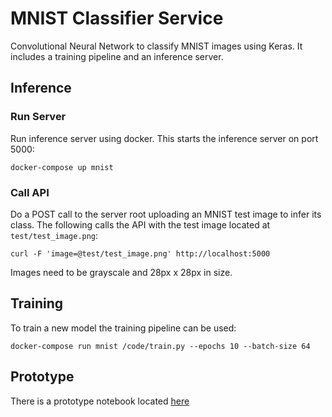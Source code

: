 # MNIST Classifier Service
Convolutional Neural Network to classify MNIST images using Keras. It includes
a training pipeline and an inference server.

## Inference

### Run Server
Run inference server using docker. This starts the inference server on port 
5000:

    docker-compose up mnist

### Call API
Do a POST call to the server root uploading an MNIST test image to infer its 
class. The following calls the API with the test image located at 
`test/test_image.png`:

    curl -F 'image=@test/test_image.png' http://localhost:5000

Images need to be grayscale and 28px x 28px in size.

## Training
To train a new model the training pipeline can be used:

    docker-compose run mnist /code/train.py --epochs 10 --batch-size 64

## Prototype
There is a prototype notebook located [here](MNIST-CNN.ipynb)